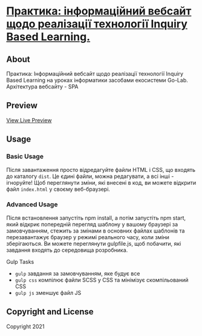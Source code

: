 # [Практика: інформаційний вебсайт щодо реалізації технології Inquiry Based Learning.](https://yuliayaskevych.github.io/spa/)

 ## About
Практика: Інформаційний вебсайт щодо реалізації технології Inquiry Based Learning на уроках інформатики засобами екосистеми Go-Lab. Архітектура вебсайту - SPA

## Preview
[View Live Preview](https://github.com/yuliayaskevych/yuliayaskevych.github.io/spa/img/preview.png)

## Usage

### Basic Usage

Після завантаження просто відредагуйте файли HTML і CSS, що входять до каталогу `dist`. Це єдині файли, можна редагувати, а всі інші - ігноруйте! Щоб переглянути зміни, які внесені в код, ви можете відкрити файл `index.html` у своєму веб-браузері.

### Advanced Usage

Після встановлення запустіть npm install, а потім запустіть npm start, який відкриє попередній перегляд шаблону у вашому браузері за замовчуванням, стежить за змінами в основних файлах шаблонів та перезавантажує браузер у режимі реального часу, коли зміни зберігаються. Ви можете переглянути gulpfile.js, щоб побачити, які завдання входять до середовища розробника.

Gulp Tasks
* `gulp` завдання за замовчуванням, яке будує все
* `gulp css` компілює файли SCSS у CSS та мінімізує скомпільований CSS
* `gulp js` зменшує файл JS

## Copyright and License

Copyright 2021